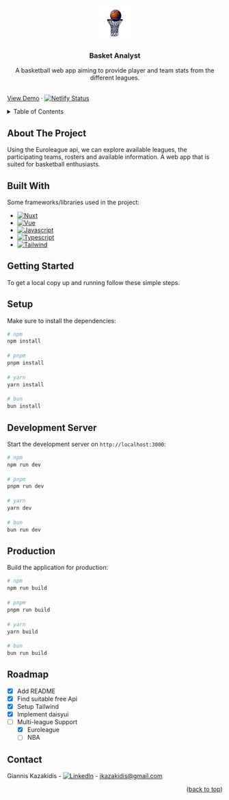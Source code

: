 <a id="readme-top"></a>

<!-- PROJECT LOGO -->
<br />
<div align="center">
  
  <img src="public/logo.png" alt="Logo" width="80" height="80">

  <h3 align="center">Basket Analyst</h3>

  <p align="center">
    A basketball web app aiming to provide player and team stats from the different leagues.
    <br />
    <br />
  </p>
</div>

[View Demo](https://rainbow-chaja-4d750f.netlify.app/) · [![Netlify Status](https://api.netlify.com/api/v1/badges/3608a8d7-fdfb-4d16-be20-95c84cfac9f2/deploy-status)](https://app.netlify.com/sites/rainbow-chaja-4d750f/deploys)

<!-- TABLE OF CONTENTS -->
<details>
  <summary>Table of Contents</summary>
  <ol>
    <li>
      <a href="#about-the-project">About The Project</a>
      <ul>
        <li><a href="#built-with">Built With</a></li>
      </ul>
    </li>
    <li>
      <a href="#getting-started">Getting Started</a>
      <ul>
        <li><a href="#setup">Setup</a></li>
        <li><a href="#development-server">Development Server</a></li>
        <li><a href="#production">Production</a></li>
      </ul>
    </li>
    <li><a href="#roadmap">Roadmap</a></li>
    <li><a href="#contact">Contact</a></li>
  </ol>
</details>

<!-- ABOUT THE PROJECT -->

## About The Project

Using the Euroleague api, we can explore available leagues, the participating teams, rosters and available information. A web app that is suited for basketball enthusiasts.

## Built With

Some frameworks/libraries used in the project:

- [![Nuxt][Nuxt]][Nuxt-url]
- [![Vue][Vue]][Vue-url]
- [![Javascript][Javascript]][Javascript-url]
- [![Typescript][Typescript]][Typescript-url]
- [![Tailwind][Tailwind]][Tailwind-url]

<!-- GETTING STARTED -->

## Getting Started

To get a local copy up and running follow these simple steps.

## Setup

Make sure to install the dependencies:

```bash
# npm
npm install

# pnpm
pnpm install

# yarn
yarn install

# bun
bun install
```

## Development Server

Start the development server on `http://localhost:3000`:

```bash
# npm
npm run dev

# pnpm
pnpm run dev

# yarn
yarn dev

# bun
bun run dev
```

## Production

Build the application for production:

```bash
# npm
npm run build

# pnpm
pnpm run build

# yarn
yarn build

# bun
bun run build
```

## Roadmap

- [x] Add README
- [x] Find suitable free Api
- [x] Setup Tailwind
- [x] Implement daisyui
- [ ] Multi-league Support
  - [x] Euroleague
  - [ ] NBA

<!-- CONTACT -->

## Contact

Giannis Kazakidis - [![LinkedIn][linkedin-shield]][linkedin-url] - jkazakidis@gmail.com

<p align="right">(<a href="#readme-top">back to top</a>)</p>

[linkedin-shield]: https://img.shields.io/badge/-LinkedIn-black.svg?logo=linkedin&colorB=555
[linkedin-url]: https://www.linkedin.com/in/giannis-kazakidis
[Vue]: https://img.shields.io/badge/Vue.js-35495E?style=for-the-badge&logo=vuedotjs&logoColor=4FC08D
[Vue-url]: https://vuejs.org/
[Javascript]: https://img.shields.io/badge/-javascript-yellow?style=for-the-badge&logo=javascript&logoColor=FFF
[Javascript-url]: https://www.javascript.com/
[Typescript]: https://shields.io/badge/TypeScript-3178C6?style=for-the-badge&logo=TypeScript&logoColor=FFF
[Typescript-url]: https://www.typescriptlang.org/
[Nuxt]: https://img.shields.io/badge/Nuxt%20JS-00C58E?style=for-the-badge&logo=nuxt.js&logoColor=FFF
[Nuxt-url]: https://nuxt.com/
[Tailwind]: https://img.shields.io/badge/tailwindcss-0F172A?style=for-the-badge&logo=tailwindcss
[Tailwind-url]: https://tailwindcss.com/
